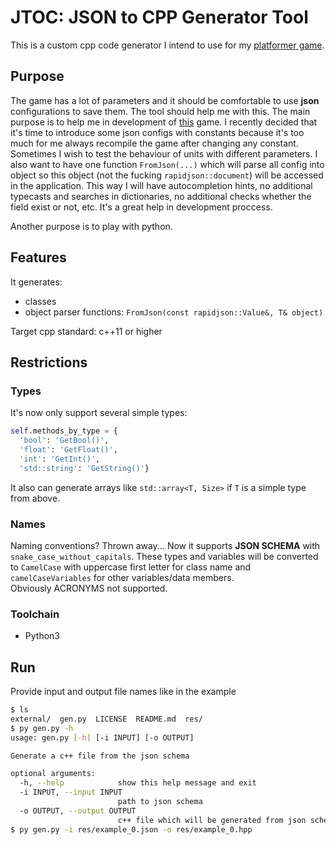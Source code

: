 # JTOC: JSON to CPP Generator Tool

This is a custom cpp code generator I intend to use for my [platformer game](https://github.com/Roout/platformer).

## Purpose

The game has a lot of parameters and it should be comfortable to use **json** configurations to save them. The tool should help me with this. The main purpose is to help me in development of [this](https://github.com/Roout/platformer) game. I recently decided that it's time to introduce some json configs with constants because it's too much for me always recompile the game after changing any constant. Sometimes I wish to test the behaviour of units with different parameters. I also want to have one function `FromJson(...)` which will parse all config into object so this object (not the fucking `rapidjson::document`) will be accessed in the application. This way I will have autocompletion hints, no additional typecasts and searches in dictionaries, no additional checks whether the field exist or not, etc. It's a great help in development proccess.  

Another purpose is to play with python.

## Features

It generates:

- classes
- object parser functions: `FromJson(const rapidjson::Value&, T& object)`

Target cpp standard: c++11 or higher

## Restrictions

### Types

It's now only support several simple types:

```python
self.methods_by_type = {
  'bool': 'GetBool()', 
  'float': 'GetFloat()', 
  'int': 'GetInt()', 
  'std::string': 'GetString()'}
```

It also can generate arrays like `std::array<T, Size>` if `T` is a simple type from above.

### Names

Naming conventions? Thrown away...
Now it supports **JSON SCHEMA** with `snake_case_without_capitals`. These types and variables will be converted to `CamelCase` with uppercase first letter for class name and `camelCaseVariables` for other variables/data members.  
Obviously ACRONYMS not supported.

### Toolchain

- Python3

## Run

Provide input and output file names like in the example

```bash
$ ls
external/  gen.py  LICENSE  README.md  res/
$ py gen.py -h
usage: gen.py [-h] [-i INPUT] [-o OUTPUT]

Generate a c++ file from the json schema

optional arguments:
  -h, --help            show this help message and exit
  -i INPUT, --input INPUT
                        path to json schema
  -o OUTPUT, --output OUTPUT
                        c++ file which will be generated from json schema
$ py gen.py -i res/example_0.json -o res/example_0.hpp
```
